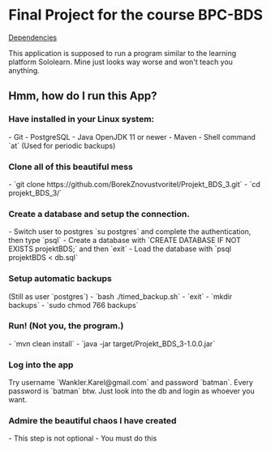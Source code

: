Final Project for the course BPC-BDS
====================================

[Dependencies](dependencies.html)

This application is supposed to run a program similar to the learning platform Sololearn. Mine just looks way worse and won't teach you anything.

Hmm, how do I run this App?
---------------------------

<h3>Have installed in your Linux system:</h3>
- Git
- PostgreSQL
- Java OpenJDK 11 or newer
- Maven
- Shell command `at` (Used for periodic backups)

<h3>Clone all of this beautiful mess</h3>
- `git clone https://github.com/BorekZnovustvoritel/Projekt_BDS_3.git`
- `cd projekt_BDS_3/`

<h3>Create a database and setup the connection.</h3>
- Switch user to postgres `su postgres` and complete the authentication, then type `psql`
- Create a database with `CREATE  DATABASE IF NOT EXISTS projektBDS;` and then `exit`
- Load the database with `psql projektBDS < db.sql`

<h3>Setup automatic backups</h3>
(Still as user `postgres`)
- `bash ./timed_backup.sh`
- `exit`
- `mkdir backups`
- `sudo chmod 766 backups`

<h3>Run! (Not you, the program.)</h3>
- `mvn clean install`
- `java -jar target/Projekt_BDS_3-1.0.0.jar`

<h3>Log into the app</h3>
Try username `Wankler.Karel@gmail.com` and password `batman`. Every password is `batman` btw. Just look into the db and login as whoever you want.

<h3>Admire the beautiful chaos I have created</h3>
- This step is not optional
- You must do this
